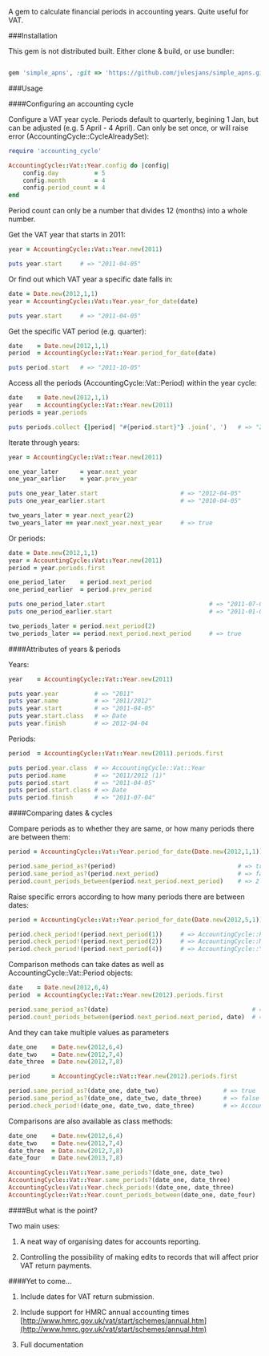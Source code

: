A gem to calculate financial periods in accounting years. Quite useful for VAT.

###Installation

This gem is not distributed built. Either clone & build, or use bundler:

```ruby	

gem 'simple_apns', :git => 'https://github.com/julesjans/simple_apns.git'
```

###Usage

####Configuring an accounting cycle

Configure a VAT year cycle. Periods default to quarterly, begining 1 Jan, but can be adjusted (e.g. 5 April - 4 April). Can only be set once, or will raise error (AccountingCycle::CycleAlreadySet): 

```ruby
require 'accounting_cycle'

AccountingCycle::Vat::Year.config do |config|
	config.day 			= 5
	config.month 		= 4
	config.period_count = 4
end
```
Period count can only be a number that divides 12 (months) into a whole number.


Get the VAT year that starts in 2011:

```ruby
year = AccountingCycle::Vat::Year.new(2011)

puts year.start		# => "2011-04-05"
```

Or find out which VAT year a specific date falls in:

```ruby
date = Date.new(2012,1,1)
year = AccountingCycle::Vat::Year.year_for_date(date)

puts year.start		# => "2011-04-05"
```

Get the specific VAT period (e.g. quarter):

```ruby
date 	= Date.new(2012,1,1)
period 	= AccountingCycle::Vat::Year.period_for_date(date)

puts period.start	# => "2011-10-05"
```

Access all the periods (AccountingCycle::Vat::Period) within the year cycle:

```ruby
date 	= Date.new(2012,1,1)
year 	= AccountingCycle::Vat::Year.new(2011)
periods = year.periods

puts periods.collect {|period| "#{period.start}"} .join(', ')	# => "2011-04-05", "2011-07-05", "2011-10-05", "2012-01-05"
```

Iterate through years:

```ruby
year = AccountingCycle::Vat::Year.new(2011)

one_year_later 		= year.next_year
one_year_earlier 	= year.prev_year

puts one_year_later.start 						# => "2012-04-05"
puts one_year_earlier.start						# => "2010-04-05"

two_years_later = year.next_year(2)
two_years_later == year.next_year.next_year 	# => true
```

Or periods:

```ruby
date = Date.new(2012,1,1)
year = AccountingCycle::Vat::Year.new(2011)
period = year.periods.first

one_period_later 	= period.next_period
one_period_earlier 	= period.prev_period

puts one_period_later.start								# => "2011-07-05"
puts one_period_earlier.start							# => "2011-01-05"

two_periods_later = period.next_period(2)
two_periods_later == period.next_period.next_period		# => true
```

####Attributes of years & periods

Years:

```ruby
year 	= AccountingCycle::Vat::Year.new(2011)

puts year.year			# => "2011"
puts year.name			# => "2011/2012"
puts year.start			# => "2011-04-05"
puts year.start.class	# => Date
puts year.finish		# => 2012-04-04
```

Periods:

```ruby
period 	= AccountingCycle::Vat::Year.new(2011).periods.first

puts period.year.class	# => AccountingCycle::Vat::Year
puts period.name		# => "2011/2012 (1)"
puts period.start		# => "2011-04-05"
puts period.start.class	# => Date
puts period.finish		# => "2011-07-04"
```

####Comparing dates & cycles

Compare periods as to whether they are same, or how many periods there are between them:

```ruby
period = AccountingCycle::Vat::Year.period_for_date(Date.new(2012,1,1))

period.same_period_as?(period)									# => true
period.same_period_as?(period.next_period)						# => false
period.count_periods_between(period.next_period.next_period)	# => 2
```

Raise specific errors according to how many periods there are between dates:

```ruby
period = AccountingCycle::Vat::Year.period_for_date(Date.new(2012,5,1))

period.check_period!(period.next_period(1))		# => AccountingCycle::PeriodError
period.check_period!(period.next_period(2))		# => AccountingCycle::MultiplePeriodError
period.check_period!(period.next_period(4))		# => AccountingCycle::YearError
```

Comparison methods can take dates as well as AccountingCycle::Vat::Period objects:

```ruby
date 	= Date.new(2012,6,4)
period 	= AccountingCycle::Vat::Year.new(2012).periods.first

period.same_period_as?(date)										# => true
period.count_periods_between(period.next_period.next_period, date) 	# => 2
```

And they can take multiple values as parameters

```ruby
date_one 	= Date.new(2012,6,4)
date_two 	= Date.new(2012,7,4)
date_three 	= Date.new(2012,7,8)

period 	 	= AccountingCycle::Vat::Year.new(2012).periods.first

period.same_period_as?(date_one, date_two)					# => true
period.same_period_as?(date_one, date_two, date_three)		# => false
period.check_period!(date_one, date_two, date_three)		# => AccountingCycle::PeriodError
```

Comparisons are also available as class methods:

```ruby
date_one    = Date.new(2012,6,4)
date_two    = Date.new(2012,7,4)
date_three  = Date.new(2012,7,8)
date_four   = Date.new(2013,7,8)

AccountingCycle::Vat::Year.same_periods?(date_one, date_two)			# => true
AccountingCycle::Vat::Year.same_periods?(date_one, date_three)			# => false
AccountingCycle::Vat::Year.check_periods!(date_one, date_three)			# => AccountingCycle::PeriodError
AccountingCycle::Vat::Year.count_periods_between(date_one, date_four) 	# => 5
```

####But what is the point?

Two main uses:

1. A neat way of organising dates for accounts reporting.

2. Controlling the possibility of making edits to records that will affect prior VAT return payments.


####Yet to come...

1. Include dates for VAT return submission.

1. Include support for HMRC annual accounting times [http://www.hmrc.gov.uk/vat/start/schemes/annual.htm](http://www.hmrc.gov.uk/vat/start/schemes/annual.htm)

1. Full documentation
